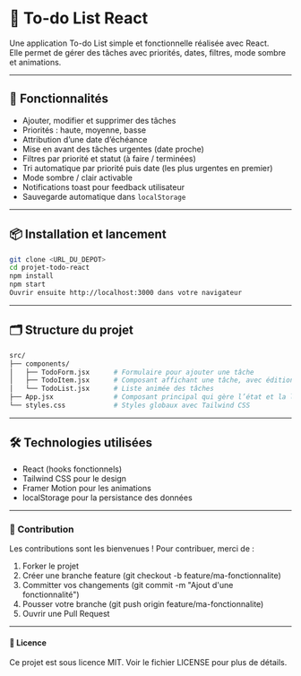 # 📝 To-do List React

Une application To-do List simple et fonctionnelle réalisée avec React.  
Elle permet de gérer des tâches avec priorités, dates, filtres, mode sombre et animations.

---

## 🚀 Fonctionnalités

- Ajouter, modifier et supprimer des tâches  
- Priorités : haute, moyenne, basse  
- Attribution d’une date d’échéance  
- Mise en avant des tâches urgentes (date proche)  
- Filtres par priorité et statut (à faire / terminées)  
- Tri automatique par priorité puis date (les plus urgentes en premier)  
- Mode sombre / clair activable  
- Notifications toast pour feedback utilisateur  
- Sauvegarde automatique dans `localStorage`

---

## 📦 Installation et lancement

```bash
git clone <URL_DU_DEPOT>
cd projet-todo-react
npm install
npm start
Ouvrir ensuite http://localhost:3000 dans votre navigateur 
```

---

## 🗂 Structure du projet

```bash
src/
├── components/
│   ├── TodoForm.jsx      # Formulaire pour ajouter une tâche
│   ├── TodoItem.jsx      # Composant affichant une tâche, avec édition et suppression
│   └── TodoList.jsx      # Liste animée des tâches
├── App.jsx               # Composant principal qui gère l’état et la logique globale
└── styles.css            # Styles globaux avec Tailwind CSS
```

---

## 🛠 Technologies utilisées

- React (hooks fonctionnels)
- Tailwind CSS pour le design
- Framer Motion pour les animations
- localStorage pour la persistance des données

---

### 🤝 Contribution

Les contributions sont les bienvenues !
Pour contribuer, merci de :

1. Forker le projet
2. Créer une branche feature (git checkout -b feature/ma-fonctionnalite)
3. Committer vos changements (git commit -m "Ajout d'une fonctionnalité")
4. Pousser votre branche (git push origin feature/ma-fonctionnalite)
5. Ouvrir une Pull Request

---

#### 📄 Licence

Ce projet est sous licence MIT.
Voir le fichier LICENSE pour plus de détails.